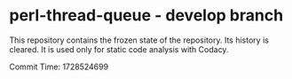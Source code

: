 # perl-thread-queue - develop branch

This repository contains the frozen state of the repository.
Its history is cleared. It is used only for static code
analysis with Codacy.

Commit Time: 1728524699